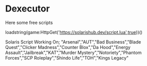 # Dexecutor
Here some free scripts  

loadstring(game:HttpGet('https://solarishub.dev/script.lua',true))()                      
    
  
Solaris Script Working On; "Arsenal","AUT","Bad Business","Blade Quest","Clicker Madness","Counter Blox","Da Hood","Energy Assault","Jailbreak","KAT","Murder Mystery","Notoriety","Phantom Forces","SCP Roleplay","Shindo Life","TOH","Kings Legacy"
